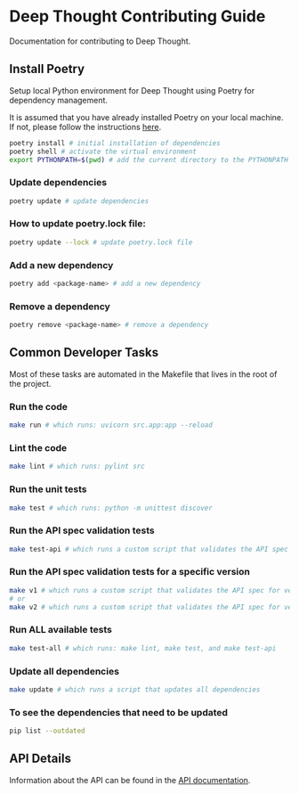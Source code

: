 # Deep Thought Contributing Guide

Documentation for contributing to Deep Thought.

## Install Poetry

Setup local Python environment for Deep Thought using Poetry for dependency management.

It is assumed that you have already installed Poetry on your local machine. If not, please follow the instructions [here](https://python-poetry.org/docs/#installation).

```bash
poetry install # initial installation of dependencies
poetry shell # activate the virtual environment
export PYTHONPATH=$(pwd) # add the current directory to the PYTHONPATH
```

### Update dependencies

```bash
poetry update # update dependencies
```

### How to update poetry.lock file:

```bash
poetry update --lock # update poetry.lock file
```

### Add a new dependency

```bash
poetry add <package-name> # add a new dependency
```

### Remove a dependency

```bash
poetry remove <package-name> # remove a dependency
```

## Common Developer Tasks

Most of these tasks are automated in the Makefile that lives in the root of the project.

### Run the code

```bash
make run # which runs: uvicorn src.app:app --reload
```

### Lint the code

```bash
make lint # which runs: pylint src
```

### Run the unit tests

```bash
make test # which runs: python -m unittest discover
```

### Run the API spec validation tests

```bash
make test-api # which runs a custom script that validates the API spec for all available versions
```

### Run the API spec validation tests for a specific version

```bash
make v1 # which runs a custom script that validates the API spec for version 1
# or
make v2 # which runs a custom script that validates the API spec for version 2
```

### Run ALL available tests

```bash
make test-all # which runs: make lint, make test, and make test-api
```

### Update all dependencies

```bash
make update # which runs a script that updates all dependencies
```

### To see the dependencies that need to be updated

```bash
pip list --outdated
```

## API Details

Information about the API can be found in the [API documentation](API.md).
